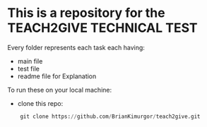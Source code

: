 # This is a repository for the TEACH2GIVE TECHNICAL TEST
Every folder represents each task each having:
- main file
- test file
- readme file for Explanation

To run these on your local machine:
- clone this repo:
```python
    git clone https://github.com/BrianKimurgor/teach2give.git
